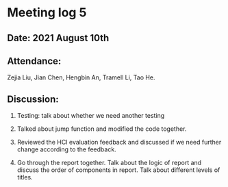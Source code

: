 # Meeting log 5

## Date: 2021 August 10th
 
 ## Attendance:
 Zejia Liu, Jian Chen, Hengbin An, Tramell Li, Tao He.

## Discussion:

1.	Testing: talk about whether we need another testing  

2.	Talked about jump function and modified the code together. 

3.	Reviewed the HCI evaluation feedback and discussed if we need further change according to the feedback. 

4.	Go through the report together. Talk about the logic of report and discuss the order of components in report. Talk about different levels of titles. 

